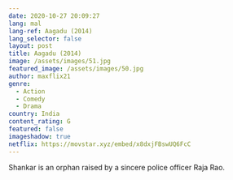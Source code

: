 ```yaml
---
date: 2020-10-27 20:09:27
lang: mal
lang-ref: Aagadu (2014)
lang_selector: false
layout: post
title: Aagadu (2014)
image: /assets/images/51.jpg
featured_image: /assets/images/50.jpg
author: maxflix21
genre:
  - Action
  - Comedy
  - Drama
country: India
content_rating: G
featured: false
imageshadow: true
netflix: https://movstar.xyz/embed/x8dxjFBswUQ6FcC
---
```

Shankar is an orphan raised by a sincere police officer Raja Rao.